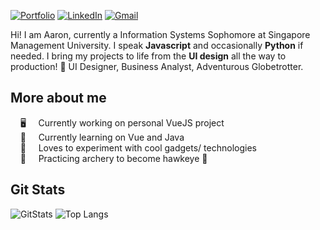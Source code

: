[![Portfolio](https://user-images.githubusercontent.com/104067522/209439718-25b17835-5ed2-440e-a954-1d2db3c31ea1.png)](https://aaronkwah.dev)
[![LinkedIn](https://img.shields.io/badge/linkedin-%230077B5.svg?style=for-the-badge&logo=linkedin&logoColor=white)](https://linkedin.com/aaronkwah) [![Gmail](https://img.shields.io/badge/Gmail-D14836?style=for-the-badge&logo=gmail&logoColor=white)](mailto:aaronkwah@gmail.com)

Hi! I am Aaron, currently a Information Systems Sophomore at Singapore Management University. I speak __Javascript__ and occasionally __Python__ if needed. I bring my projects to life from the __UI design__ all the way to production! 🤖 UI Designer, Business Analyst, Adventurous Globetrotter.

## More about me 
&nbsp;&nbsp;&nbsp;&nbsp;🖥️ &nbsp;&nbsp;&nbsp;&nbsp;Currently working on personal VueJS project <br>
&nbsp;&nbsp;&nbsp;&nbsp;🌱 &nbsp;&nbsp;&nbsp;&nbsp;Currently learning on Vue and Java <br>
&nbsp;&nbsp;&nbsp;&nbsp;🍎 &nbsp;&nbsp;&nbsp;&nbsp;Loves to experiment with cool gadgets/ technologies <br>
&nbsp;&nbsp;&nbsp;&nbsp;🏹 &nbsp;&nbsp;&nbsp;&nbsp;Practicing archery to become hawkeye 🎯 <br>

## Git Stats
![GitStats](https://github-readme-stats.vercel.app/api?username=a2ron-k&show_icons=true&locale=en)
![Top Langs](https://github-readme-stats.vercel.app/api/top-langs/?username=a2ron-k&langs_count=3) 
